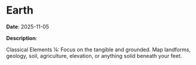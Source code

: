 # Earth

**Date**: 2025-11-05

**Description**:

Classical Elements ¼: Focus on the tangible and grounded. Map landforms, geology, soil, agriculture, elevation, or anything solid beneath your feet.
